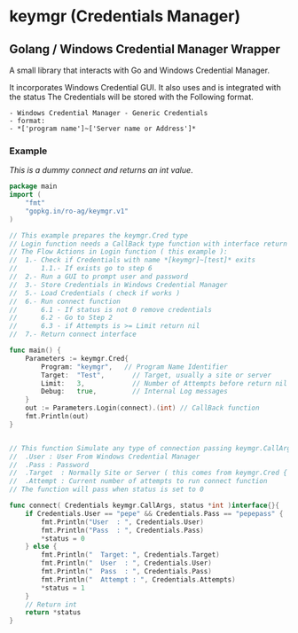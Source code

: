 # keymgr (Credentials Manager)
## Golang / Windows Credential Manager Wrapper


A small library that interacts with Go and Windows Credential Manager.

It incorporates Windows Credential GUI. It also uses and is integrated with the status 
The Credentials will be stored with the Following format.

    - Windows Credential Manager - Generic Credentials
    - format:
    - *['program name']~['Server name or Address']*
    
### Example
*This is a dummy connect and returns an int value*.

```go
package main
import (
	"fmt"
	"gopkg.in/ro-ag/keymgr.v1"
)

// This example prepares the keymgr.Cred type
// Login function needs a CallBack type function with interface return
// The Flow Actions in Login function ( this example ):
//  1.- Check if Credentials with name *[keymgr]~[test]* exits
//      1.1.- If exists go to step 6
//  2.- Run a GUI to prompt user and password
//  3.- Store Credentials in Windows Credential Manager
//  5.- Load Credentials ( check if works )
//  6.- Run connect function
//      6.1 - If status is not 0 remove credentials
//      6.2 - Go to Step 2
//      6.3 - if Attempts is >= Limit return nil
//  7.- Return connect interface

func main() {
	Parameters := keymgr.Cred{
		Program: "keymgr",   // Program Name Identifier
		Target:  "Test",       // Target, usually a site or server
		Limit:   3,            // Number of Attempts before return nil
		Debug:   true,         // Internal Log messages
	}
	out := Parameters.Login(connect).(int) // CallBack function
	fmt.Println(out)
}


// This function Simulate any type of connection passing keymgr.CallArgs structure
//  .User : User From Windows Credential Manager
//  .Pass : Password
//  .Target  : Normally Site or Server ( this comes from keymgr.Cred { .Target } type )
//  .Attempt : Current number of attempts to run connect function
// The function will pass when status is set to 0

func connect( Credentials keymgr.CallArgs, status *int )interface{}{
	if Credentials.User == "pepe" && Credentials.Pass == "pepepass" {
		fmt.Println("User  : ", Credentials.User)
		fmt.Println("Pass  : ", Credentials.Pass)
		*status = 0
	} else {
        fmt.Println("  Target: ", Credentials.Target)
		fmt.Println("  User  : ", Credentials.User)
		fmt.Println("  Pass  : ", Credentials.Pass)
		fmt.Println("  Attempt : ", Credentials.Attempts)
		*status = 1
	}
	// Return int
	return *status
}
```
